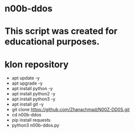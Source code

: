 # n00b-ddos
# This script was created for educational purposes.

# klon repository 
  
  - apt update -y
  - apt upgrade -y
  - apt install python -y
  - apt install python2 -y
  - apt install python3 -y
  - apt install git -y
  - git clone https://github.com/Zhanachmad/N00Z-DD0S.git
   - cd n00b-ddos
   - pip install requests
   - python3 n00b-ddos.py
